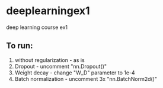 # deeplearningex1
deep learning course ex1 

## To run:
1) without regularization - as is
2) Dropout - uncomment "nn.Dropout()"
3) Weight decay - change "W_D" parameter to 1e-4
4) Batch normalization - uncomment 3x "nn.BatchNorm2d()"
